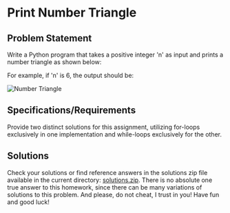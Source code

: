 # Print Number Triangle

## Problem Statement

Write a Python program that takes a positive integer 'n' as input and prints a number triangle as shown below:

For example, if 'n' is 6, the output should be:

![Number Triangle](https://github.com/Yves242/ptm-for-tpcalma/assets/70612985/4e76c3a4-ae10-40a1-9840-335c77f96b2f)

## Specifications/Requirements

Provide two distinct solutions for this assignment, utilizing for-loops exclusively in one implementation and while-loops exclusively for the other.

## Solutions

Check your solutions or find reference answers in the solutions zip file available in the current directory: [solutions.zip](./solutions.zip). There is no absolute one true answer to this homework, since there can be many variations of solutions to this problem. And please, do not cheat, I trust in you! Have fun and good luck!
